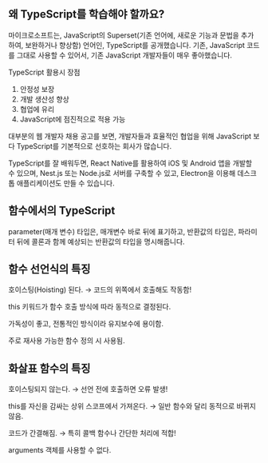 ## 왜 TypeScript를 학습해야 할까요?

마이크로소프트는, JavaScript의 Superset(기존 언어에, 새로운 기능과 문법을 추가하여, 보완하거나 향상함) 언어인, TypeScript를 공개했습니다. 기존, JavaScript 코드를 그대로 사용할 수 있어서, 기존 JavaScript 개발자들이 매우 좋아했습니다.

TypeScript 활용시 장점

1. 안정성 보장
2. 개발 생산성 향상
3. 협업에 유리
4. JavaScript에 점진적으로 적용 가능

대부분의 웹 개발자 채용 공고를 보면, 개발자들과 효율적인 협업을 위해 JavaScript 보다 TypeScript를 기본적으로 선호하는 회사가 많습니다.

TypeScript를 잘 배워두면, React Native를 활용하여 iOS 및 Android 앱을 개발할 수 있으며, Nest.js 또는 Node.js로 서버를 구축할 수 있고, Electron을 이용해 데스크톱 애플리케이션도 만들 수 있습니다.

## 함수에서의 TypeScript

parameter(매개 변수) 타입은, 매개변수 바로 뒤에 표기하고, 반환값의 타입은, 파라미터 뒤에 콜론과 함께 예상되는 반환값의 타입을 명시해줍니다.

## 함수 선언식의 특징

호이스팅(Hoisting) 된다.
→ 코드의 위쪽에서 호출해도 작동함!

this 키워드가 함수 호출 방식에 따라 동적으로 결정된다.

가독성이 좋고, 전통적인 방식이라 유지보수에 용이함.

주로 재사용 가능한 함수 정의 시 사용됨.

## 화살표 함수의 특징

호이스팅되지 않는다.
→ 선언 전에 호출하면 오류 발생!

this를 자신을 감싸는 상위 스코프에서 가져온다.
→ 일반 함수와 달리 동적으로 바뀌지 않음.

코드가 간결해짐.
→ 특히 콜백 함수나 간단한 처리에 적합!

arguments 객체를 사용할 수 없다.
